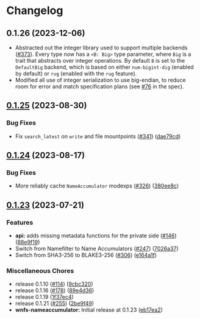 # Changelog

## 0.1.26 (2023-12-06)

* Abstracted out the integer library used to support multiple backends ([#373](https://github.com/wnfs-wg/rs-wnfs/pull/373)).
  Every type now has a `<B: Big>` type parameter, where `Big` is a trait that abstracts over integer operations.
  By default `B` is set to the `DefaultBig` backend, which is based on either `num-bigint-dig` (enabled by default) or `rug` (enabled with the `rug` feature).
* Modified all use of integer serialization to use big-endian, to reduce room for error and match specification plans (see [#76](https://github.com/wnfs-wg/spec/pull/76) in the spec).

## [0.1.25](https://github.com/wnfs-wg/rs-wnfs/compare/wnfs-nameaccumulator-v0.1.24...wnfs-nameaccumulator-v0.1.25) (2023-08-30)


### Bug Fixes

* Fix `search_latest` on `write` and file mountpoints ([#341](https://github.com/wnfs-wg/rs-wnfs/issues/341)) ([dae79cd](https://github.com/wnfs-wg/rs-wnfs/commit/dae79cd1b95148cf54d6fdf57357b76adcf192ae))

## [0.1.24](https://github.com/wnfs-wg/rs-wnfs/compare/wnfs-nameaccumulator-v0.1.23...wnfs-nameaccumulator-v0.1.24) (2023-08-17)


### Bug Fixes

* More reliably cache `NameAccumulator` modexps ([#326](https://github.com/wnfs-wg/rs-wnfs/issues/326)) ([380ee8c](https://github.com/wnfs-wg/rs-wnfs/commit/380ee8c7b07a73912100c2689334596e3ad8d9c0))

## [0.1.23](https://github.com/wnfs-wg/rs-wnfs/compare/wnfs-nameaccumulator-v0.1.22...wnfs-nameaccumulator-v0.1.23) (2023-07-21)


### Features

* **api:** adds missing metadata functions for the private side ([#146](https://github.com/wnfs-wg/rs-wnfs/issues/146)) ([88e9f19](https://github.com/wnfs-wg/rs-wnfs/commit/88e9f19a69fbbb99e3ee78c831eeb520a33f0b46))
* Switch from Namefilter to Name Accumulators ([#247](https://github.com/wnfs-wg/rs-wnfs/issues/247)) ([7026a37](https://github.com/wnfs-wg/rs-wnfs/commit/7026a379443038fa1b0410df1c7d0bc23649f17a))
* Switch from SHA3-256 to BLAKE3-256 ([#306](https://github.com/wnfs-wg/rs-wnfs/issues/306)) ([e164a1f](https://github.com/wnfs-wg/rs-wnfs/commit/e164a1fc80c30d9446404a61b05fd995d7d88c0e))


### Miscellaneous Chores

* release 0.1.10 ([#114](https://github.com/wnfs-wg/rs-wnfs/issues/114)) ([9cbc320](https://github.com/wnfs-wg/rs-wnfs/commit/9cbc32076d80a5b7d3138ea891180c689411123f))
* release 0.1.16 ([#178](https://github.com/wnfs-wg/rs-wnfs/issues/178)) ([89e4d36](https://github.com/wnfs-wg/rs-wnfs/commit/89e4d36dc9b27ec1ab67db6fc214670efe768f32))
* release 0.1.19 ([1f37ec4](https://github.com/wnfs-wg/rs-wnfs/commit/1f37ec4d706b9bcb4305128451cc77063b4f211d))
* release 0.1.21 ([#255](https://github.com/wnfs-wg/rs-wnfs/issues/255)) ([2be9f49](https://github.com/wnfs-wg/rs-wnfs/commit/2be9f4999d279acccfcda3b690d69dcbcdf8e60b))
* **wnfs-nameaccumulator:** Initial release at 0.1.23 ([eb17ea2](https://github.com/wnfs-wg/rs-wnfs/commit/eb17ea2fa03e248a189cb8db04a033ef542f26db))
